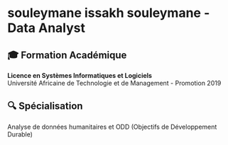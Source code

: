 # souleymane issakh souleymane - Data Analyst

## 🎓 Formation Académique
**Licence en Systèmes Informatiques et Logiciels**  
Université Africaine de Technologie et de Management - Promotion 2019

## 🔍 Spécialisation
Analyse de données humanitaires et ODD (Objectifs de Développement Durable)


